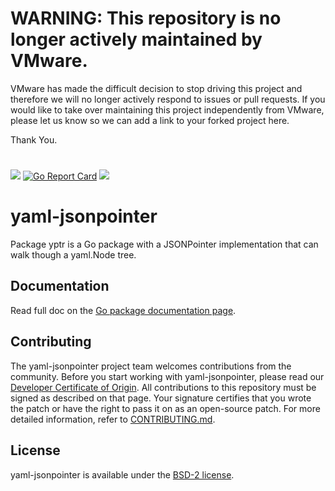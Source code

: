 # WARNING: This repository is no longer actively maintained by VMware.

VMware has made the difficult decision to stop driving this project and therefore we will no longer actively respond
to issues or pull requests. If you would like to take over maintaining this project independently from VMware, please
let us know so we can add a link to your forked project here.

Thank You.

#
#

[![](https://godoc.org/github.com/github.com/vmware-labs/yaml-jsonpointer?status.svg)](https://pkg.go.dev/github.com/vmware-labs/yaml-jsonpointer?tab=doc)
[![Go Report Card](https://goreportcard.com/badge/github.com/vmware-labs/yaml-jsonpointer)](https://goreportcard.com/report/github.com/vmware-labs/yaml-jsonpointer)
![](https://github.com/vmware-labs/yaml-jsonpointer/workflows/CI/badge.svg)


# yaml-jsonpointer

Package yptr is a Go package with a JSONPointer implementation that can walk though a yaml.Node tree.

## Documentation

Read full doc on the [Go package documentation page](https://pkg.go.dev/github.com/vmware-labs/yaml-jsonpointer?tab=doc).

## Contributing

The yaml-jsonpointer project team welcomes contributions from the community. Before you start working with yaml-jsonpointer, please
read our [Developer Certificate of Origin](https://cla.vmware.com/dco). All contributions to this repository must be
signed as described on that page. Your signature certifies that you wrote the patch or have the right to pass it on
as an open-source patch. For more detailed information, refer to [CONTRIBUTING.md](CONTRIBUTING.md).

## License

yaml-jsonpointer is available under the [BSD-2 license](LICENSE).
